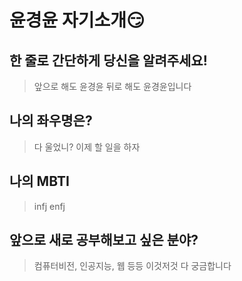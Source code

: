 # 윤경윤 자기소개😏



## 한 줄로 간단하게 당신을 알려주세요!

> 앞으로 해도 윤경윤 뒤로 해도 윤경윤입니다



## 나의 좌우명은?

> 다 울었니? 이제 할 일을 하자



## 나의 MBTI

> infj enfj



## 앞으로 새로 공부해보고 싶은 분야?

>  컴퓨터비전, 인공지능, 웹 등등 이것저것 다 궁금합니다


